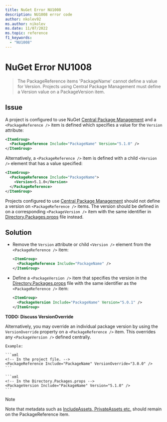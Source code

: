 ```yaml
---
title: NuGet Error NU1008
description: NU1008 error code
author: nkolev92
ms.author: nikolev
ms.date: 11/07/2022
ms.topic: reference
f1_keywords: 
  - "NU1008"
---
```


# NuGet Error NU1008

> The PackageReference items 'PackageName' cannot define a value for Version.  Projects using Central Package Management must define a Version value on a PackageVersion item.

## Issue

A project is configured to use NuGet [Central Package Management](..\..\consume-packages\Central-Package-Management.md) and a `<PackageReference />` item is defined which specifies a value for the `Version` attribute:

```xml
<ItemGroup>
  <PackageReference Include="PackageName" Version="5.1.0" />
</ItemGroup>
```

Alternatively, a `<PackageReference />` item is defined with a child `<Version />` element that has a value specified:
```xml
<ItemGroup>
  <PackageReference Include="PackageName">
    <Version>5.1.0</Version>
  </PackageReference>
</ItemGroup>
```

Projects configured to use [Central Package Management](..\..\consume-packages\Central-Package-Management.md) should not define a version on `<PackageReference />` items.
The version should be defined in on a corresponding `<PackageVersion />` item with the same identifier in [Directory.Packages.props](..\..\consume-packages\Central-Package-Management.md#directorypackagesprops) file instead.

## Solution

- Remove the `Version` attribute or child `<Version />` element from the `<PackageReference />` item:

  ```xml
  <ItemGroup>
    <PackageReference Include="PackageName" />
  </ItemGroup>
  ```

- Define a `<PackageVersion />` item that specifies the version in the [Directory.Packages.props](..\..\consume-packages\Central-Package-Management.md#directorypackagesprops) file with the same identifier as the `<PackageReference />` item:

  ```xml
  <ItemGroup>
    <PackageVersion Include="PackageName" Version="5.0.1" />
  </ItemGroup>
  ```


**TODO: Discuss VersionOverride**


Alternatively, you may override an individual package version by using the `VersionOverride` property on a `<PackageReference />` item.
This overrides any `<PackageVersion />` defined centrally.

    Example:

    ```xml
    <!-- In the project file. -->
    <PackageReference Include="PackageName" VersionOverride="3.0.0" />
    ```

    ```xml
    <!-- In the Directory.Packages.props -->
    <PackageVersion Include="PackageName" Version="5.1.0" />
    ```


> [!NOTE]
> Note that metadata such as [IncludeAssets, PrivateAssets etc.](../../consume-packages/Package-References-in-Project-Files.md#controlling-dependency-assets) should remain on the PackageReference item.
